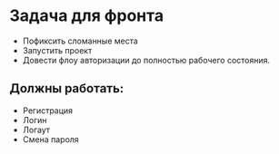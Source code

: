 # Задача для фронта
- Пофиксить сломанные места
- Запустить проект
- Довести флоу авторизации до полностью рабочего состояния. 
  
## Должны работать:
- Регистрация
- Логин
- Логаут
- Смена пароля
